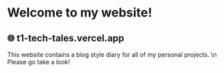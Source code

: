 # Welcome to my website!
## 🌐 t1-tech-tales.vercel.app

This website contains a blog style diary for all of my personal projects. \n
Please go take a look!
